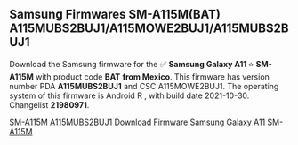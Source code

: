 <h2>Samsung Firmwares SM-A115M(BAT) A115MUBS2BUJ1/A115MOWE2BUJ1/A115MUBS2BUJ1</h2>
Download the Samsung firmware for the ✅ <strong>Samsung Galaxy A11 </strong> ⭐ <strong>SM-A115M</strong> with product code <strong>BAT</strong> <strong> from Mexico</strong>. This firmware has version number PDA <strong>A115MUBS2BUJ1</strong> and CSC A115MOWE2BUJ1. The operating system of this firmware is Android R , with build date 2021-10-30. Changelist <strong>21980971</strong>.


[SM-A115M](https://samfirm.shop/samsung/model/SM-A115M)
[A115MUBS2BUJ1](https://samfirm.shop/samsung/pda/A115MUBS2BUJ1)
[Download Firmware Samsung Galaxy A11 SM-A115M](https://samfirm.shop/samsung/firmware/470015)
